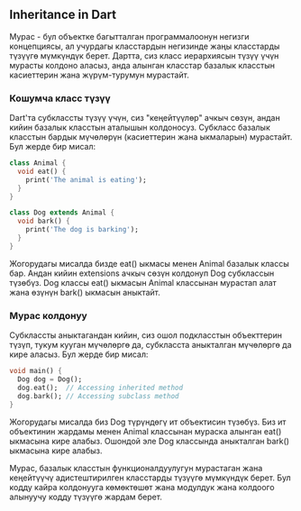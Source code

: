 ## Inheritance in Dart

Мурас - бул объектке багытталган программалоонун негизги концепциясы, ал учурдагы класстардын негизинде жаңы класстарды түзүүгө мүмкүндүк берет. Дартта, сиз класс иерархиясын түзүү үчүн мурасты колдоно аласыз, анда алынган класстар базалык класстын касиеттерин жана жүрүм-турумун мурастайт.

### Кошумча класс түзүү

Dart'та субклассты түзүү үчүн, сиз "кеңейтүүлөр" ачкыч сөзүн, андан кийин базалык класстын аталышын колдоносуз. Субкласс базалык класстын бардык мүчөлөрүн (касиеттерин жана ыкмаларын) мурастайт. Бул жерде бир мисал:

```dart
class Animal {
  void eat() {
    print('The animal is eating');
  }
}

class Dog extends Animal {
  void bark() {
    print('The dog is barking');
  }
}
```
Жогорудагы мисалда бизде eat() ыкмасы менен Animal базалык классы бар. Андан кийин extensions ачкыч сөзүн колдонуп Dog субклассын түзөбүз. Dog классы eat() ыкмасын Animal классынан мурастап алат жана өзүнүн bark() ыкмасын аныктайт.

### Мурас колдонуу
Субклассты аныктагандан кийин, сиз ошол подкласстын объекттерин түзүп, тукум кууган мүчөлөргө да, субкласста аныкталган мүчөлөргө да кире аласыз. Бул жерде бир мисал:
```dart
void main() {
  Dog dog = Dog();
  dog.eat();  // Accessing inherited method
  dog.bark(); // Accessing subclass method
}

```
Жогорудагы мисалда биз Dog түрүндөгү ит объектисин түзөбүз. Биз ит объектинин жардамы менен Animal классынан мураска алынган eat() ыкмасына кире алабыз. Ошондой эле Dog классында аныкталган bark() ыкмасына кире алабыз.

Мурас, базалык класстын функционалдуулугун мурастаган жана кеңейтүүчү адистештирилген класстарды түзүүгө мүмкүндүк берет. Бул кодду кайра колдонууга көмөктөшөт жана модулдук жана колдоого алынуучу кодду түзүүгө жардам берет.